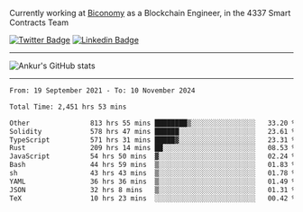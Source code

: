 Currently working at [Biconomy](https://biconomy.io/) as a Blockchain Engineer, in the 4337 Smart Contracts Team

 [![Twitter Badge](https://img.shields.io/badge/-@ankurdubey521-1ca0f1?style=flat-square&labelColor=1ca0f1&logo=twitter&logoColor=white&link=https://twitter.com/ankurdubey521)](https://twitter.com/ankurdubey521) [![Linkedin Badge](https://img.shields.io/badge/-ankurdubey521-blue?style=flat-square&logo=Linkedin&logoColor=white&link=https://www.linkedin.com/in/ankurdubey521/)](https://www.linkedin.com/in/ankurdubey521/)

<hr/>

![Ankur's GitHub stats](https://github-readme-stats.vercel.app/api?username=ankurdubey521&count_private=true&theme=radical)

<hr/>

<!--START_SECTION:waka-->

```txt
From: 19 September 2021 - To: 10 November 2024

Total Time: 2,451 hrs 53 mins

Other               813 hrs 55 mins ████████▒░░░░░░░░░░░░░░░░   33.20 %
Solidity            578 hrs 47 mins ██████░░░░░░░░░░░░░░░░░░░   23.61 %
TypeScript          571 hrs 31 mins █████▓░░░░░░░░░░░░░░░░░░░   23.31 %
Rust                209 hrs 14 mins ██░░░░░░░░░░░░░░░░░░░░░░░   08.53 %
JavaScript          54 hrs 50 mins  ▓░░░░░░░░░░░░░░░░░░░░░░░░   02.24 %
Bash                44 hrs 59 mins  ▒░░░░░░░░░░░░░░░░░░░░░░░░   01.83 %
sh                  43 hrs 43 mins  ▒░░░░░░░░░░░░░░░░░░░░░░░░   01.78 %
YAML                36 hrs 36 mins  ▒░░░░░░░░░░░░░░░░░░░░░░░░   01.49 %
JSON                32 hrs 8 mins   ▒░░░░░░░░░░░░░░░░░░░░░░░░   01.31 %
TeX                 10 hrs 23 mins  ░░░░░░░░░░░░░░░░░░░░░░░░░   00.42 %
```

<!--END_SECTION:waka-->
